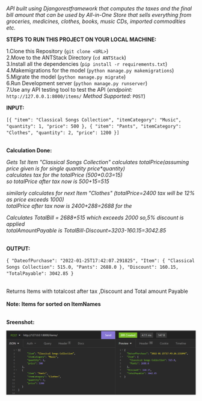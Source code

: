 <br />_API built using Djangorestframework that computes the taxes and the final bill amount that can be used by All-in-One Store that sells everything from groceries, medicines, clothes, books, music CDs, imported commodities etc._<br />

**STEPS TO RUN THIS PROJECT ON YOUR LOCAL MACHINE:**<br />

1.Clone this Repository (`git clone <URL>`) <br />
2.Move to the ANTStack Directory (`cd ANTStack`)<br />
3.Install all the dependencies (`pip install -r requirements.txt`) <br />
4.Makemigrations for the model (`python manage.py makemigrations`) <br />
5.Migrate the model (`python manage.py migrate`) <br />
6.Run Development server (`python manage.py runserver`) <br />
7.Use any API testing tool to test the API (_endpoint:_ `http://127.0.0.1:8000/items/`  _Method Supported:_ `POST`)<br />

**INPUT:**<br />

`[{
       "item": "Classical Songs Collection",
       "itemCategory": "Music",
       "quantity": 1,
       "price": 500
   },
   {
       "item": "Pants",
       "itemCategory": "Clothes",
       "quantity": 2,
       "price": 1200
   }]`

<br />**Calculation Done:**<br />

_Gets 1st Item "Classical Songs Collection" calculates totalPrice(assuming price given is for single quantity price*quantity)_ <br />
_calculates tax for the totalPrice (500*0.03=15)_ <br />
_so totalPrice after tax now is 500+15=515_ <br />

_similarly calculates for next Item "Clothes" (totalPrice=2400 tax will be 12% as price exceeds 1000)_ <br />
_totalPrice after tax now is 2400+288=2688 for the_ <br />

_Calculates TotalBill = 2688+515 which exceeds 2000 so,5% discount is applied_ <br />
_totalAmountPayable is TotalBill-Discount=3203-160.15=3042.85_ <br />

<br />**OUTPUT:**<br />

`{
	"DateofPurchase": "2022-01-25T17:42:07.291825",
	"Item": {
		"Classical Songs Collection": 515.0,
		"Pants": 2688.0
	},
	"Discount": 160.15,
	"TotalPayable": 3042.85
}`

<br />Returns Items with totalcost after tax ,Discount and Total amount Payable<br />
<br /> **Note: Items for sorted on ItemNames** <br />

<br/>**Sreenshot:**<br />

![img.png](img.png)
